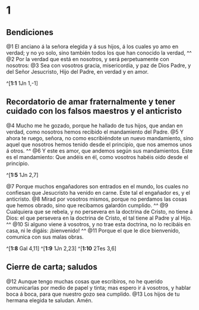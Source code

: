 # 1 
## Bendiciones
@1 El anciano á la señora elegida y á sus hijos, á los cuales yo amo en verdad; y no yo solo, sino también todos los que han conocido la verdad, ^^ @2 Por la verdad que está en nosotros, y será perpetuamente con nosotros: @3 Sea con vosotros gracia, misericordia, y paz de Dios Padre, y del Señor Jesucristo, Hijo del Padre, en verdad y en amor. 


^[**1:1** 1Jn 1,-1]

## Recordatorio de amar fraternalmente y tener cuidado con los falsos maestros y el anticristo
@4 Mucho me he gozado, porque he hallado de tus hijos, que andan en verdad, como nosotros hemos recibido el mandamiento del Padre. @5 Y ahora te ruego, señora, no como escribiéndote un nuevo mandamiento, sino aquel que nosotros hemos tenido desde el principio, que nos amemos unos á otros. ^^ @6 Y este es amor, que andemos según sus mandamientos. Este es el mandamiento: Que andéis en él, como vosotros habéis oído desde el principio. 

^[**1:5** 1Jn 2,7]

@7 Porque muchos engañadores son entrados en el mundo, los cuales no confiesan que Jesucristo ha venido en carne. Este tal el engañador es, y el anticristo. @8 Mirad por vosotros mismos, porque no perdamos las cosas que hemos obrado, sino que recibamos galardón cumplido. ^^ @9 Cualquiera que se rebela, y no persevera en la doctrina de Cristo, no tiene á Dios: el que persevera en la doctrina de Cristo, el tal tiene al Padre y al Hijo. ^^ @10 Si alguno viene á vosotros, y no trae esta doctrina, no lo recibáis en casa, ni le digáis: ¡bienvenido! ^^ @11 Porque el que le dice bienvenido, comunica con sus malas obras. 


^[**1:8** Gal 4,11] ^[**1:9** 1Jn 2,23] ^[**1:10** 2Tes 3,6]

## Cierre de carta; saludos
@12 Aunque tengo muchas cosas que escribiros, no he querido comunicarlas por medio de papel y tinta; mas espero ir á vosotros, y hablar boca á boca, para que nuestro gozo sea cumplido. @13 Los hijos de tu hermana elegida te saludan. Amén. 